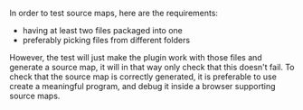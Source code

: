 In order to test source maps, here are the requirements: 

- having at least two files packaged into one
- preferably picking files from different folders

However, the test will just make the plugin work with those files and generate a source map, it will in that way only check that this doesn't fail. To check that the source map is correctly generated, it is preferable to use create a meaningful program, and debug it inside a browser supporting source maps.
